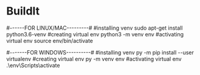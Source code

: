 # BuildIt

#------FOR LINUX/MAC---------#
#installing venv 
sudo apt-get install python3.6-venv
#creating virtual env
python3 -m venv env
#activating virtual env
source env/bin/activate


#-------FOR WINDOWS----------#
#installing venv
py -m pip install --user virtualenv
#creating virtual env
py -m venv env
#activating virtual env
.\env\Scripts\activate
